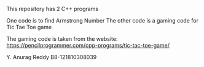 This repository has 2 C++ programs

One code is to find Armstrong Number
The other code is a gaming code for Tic Tae Toe game

The gaming code is taken from the website: https://pencilprogrammer.com/cpp-programs/tic-tac-toe-game/

Y. Anurag Reddy
B8-121810308039
